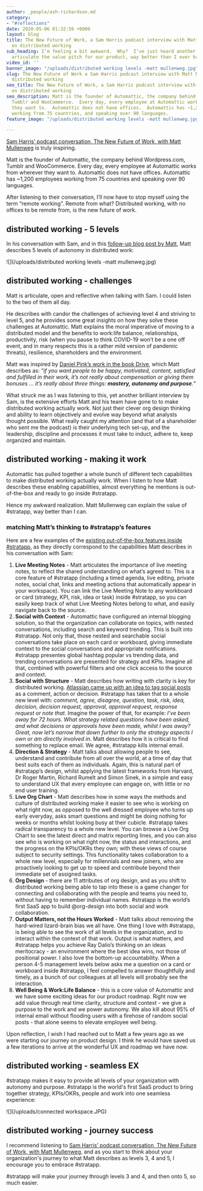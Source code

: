 ```yaml
---
author: _people/ash-richardson.md
category:
- "#reflections"
date: 2020-05-06 01:32:59 +0000
layout: blog
title: The New Future of Work, a Sam Harris podcast interview with Matt Mullenweg
  on distributed working
sub_heading: I’m feeling a bit awkward.  Why?  I’ve just heard another tech founder
  articulate the value pitch for our product, way better than I ever have.
video_id: ''
banner_image: "/uploads/distributed working levels -matt mullenweg.jpg"
slug: The New Future of Work a Sam Harris podcast interview with Matt Mullenweg on
  distributed working
seo_title: The New Future of Work, a Sam Harris podcast interview with Matt Mullenweg
  on distributed working
seo_description: Matt is the founder of Automattic, the company behind Wordpress.com,
  Tumblr and WooCommerce.  Every day, every employee at Automattic works from wherever
  they want to.  Automattic does not have offices.  Automattic has ~1,200 employees
  working from 75 countries, and speaking over 90 languages.
feature_image: "/uploads/distributed working levels -matt mullenweg.jpg"

---
```

[Sam Harris’ podcast conversation, The New Future of Work, with Matt Mullenweg](https://samharris.org/podcasts/194-new-future-work/ "The New Future of Work") is truly inspiring.

Matt is the founder of Automattic, the company behind Wordpress.com, Tumblr and WooCommerce. Every day, every employee at Automattic works from wherever they want to. Automattic does not have offices. Automattic has \~1,200 employees working from 75 countries and speaking over 90 languages.

After listening to their conversation, I’ll now have to stop myself using the term “remote working”. Remote from what? Distributed working, with no offices to be remote from, is the new future of work.

## distributed working - 5 levels

In his conversation with Sam, and in this [follow-up blog post by Matt](https://ma.tt/2020/04/five-levels-of-autonomy/ "Distributed Work's Five Levels of Automony"), Matt describes 5 levels of autonomy in distributed work:

![](/uploads/distributed working levels -matt mullenweg.jpg)

## distributed working - challenges

Matt is articulate, open and reflective when talking with Sam. I could listen to the two of them all day.

He describes with candor the challenges of achieving level 4 and striving to level 5, and he provides some great insights on how they solve these challenges at Automattic. Matt explains the moral imperative of moving to a distributed model and the benefits to work:life balance, relationships, productivity, risk (when you pause to think COVID-19 won’t be a one off event, and in many respects this is a rather mild version of pandemic threats), resilience, shareholders and the environment.

Matt was inspired by [Daniel Pink’s work in the book Drive](https://www.amazon.com.au/Drive-Surprising-Truth-About-Motivates/dp/1594484805 "Drive: The Surprising Truth About What Motivates Us"), which Matt describes as: “_if you want people to be happy, motivated, content, satisfied and fulfilled in their work, it’s not really about compensation or giving them bonuses … it’s really about three things: **mastery, autonomy and purpose**._”

What struck me as I was listening to this, yet another brilliant interview by Sam, is the extensive efforts Matt and his team have gone to to make distributed working actually work. Not just their clever org design thinking and ability to learn objectively and evolve way beyond what analysts thought possible. What really caught my attention (and that of a shareholder who sent me the podcast) is their underlying tech set-up, and the leadership, discipline and processes it must take to induct, adhere to, keep organized and maintain.

## distributed working - making it work

Automattic has pulled together a whole bunch of different tech capabilities to make distributed working actually work. When I listen to how Matt describes these enabling capabilities, almost everything he mentions is out-of-the-box and ready to go inside #stratapp.

Hence my awkward realization. Matt Mullenweg can explain the value of #stratapp, way better than I can.

### matching Matt’s thinking to #stratapp’s features

Here are a few examples of the [existing out-of-the-box features inside #stratapp](https://stratappsaas.com/features/ "stratapp's features"), as they directly correspond to the capabilities Matt describes in his conversation with Sam:

1. **Live Meeting Notes** - Matt articulates the importance of live meeting notes, to reflect the shared understanding on what’s agreed to. This is a core feature of #stratapp (including a timed agenda, live editing, private notes, social chat, links and meeting actions that automatically appear in your workspace). You can link the Live Meeting Note to any workboard or card (strategy, KPI, risk, idea or task) inside #stratapp, so you can easily keep track of what Live Meeting Notes belong to what, and easily navigate back to the source.
2. **Social with Context** - Automattic have configured an internal blogging solution, so that the organization can collaborate on topics, with nested conversations, including search and keyword trending. This is built into #stratapp. Not only that, those nested and searchable social conversations take place on each card or workboard, giving immediate context to the social conversations and appropriate notifications. #stratapp presentes global hashtag popular vs trending data, and trending conversations are presented for strategy and KPIs. Imagine all that, combined with powerful filters and one click access to the source and context.
3. **Social with Structure** - Matt describes how writing with clarity is key for distributed working. [Atlassian came up with an idea to tag social posts](https://stratappsaas.com/blog/atlassian-stride-social-with-structure/ "Atlassian thought of it, #stratapp’s done it - social with structure") as a comment, action or decision. #stratapp has taken that to a whole new level with: _comment, agree, disagree, question, task, risk, idea, decision, decision request, approval, approval request, response request or note that_. Imagine the power of that, for example: _I’ve been away for 72 hours. What strategy related questions have been asked, and what decisions or approvals have been made, whilst I was away? Great, now let’s narrow that down further to only the strategy aspects I own or am directly involved in._ Matt describes how it is critical to find something to replace email. We agree, #stratapp kills internal email.
4. **Direction & Strategy** - Matt talks about allowing people to see, understand and contribute from all over the world, at a time of day that best suits each of them as individuals. Again, this is natural part of #stratapp’s design, whilst applying the latest frameworks from Harvard, Dr Roger Martin, Richard Rumelt and Simon Sinek, in a simple and easy to understand UX that every employee can engage on, with little or no end user training.
5. **Live Org Chart** - Matt describes how in some ways the methods and culture of distributed working make it easier to see who is working on what right now, as opposed to the well dressed employee who turns up early everyday, asks smart questions and might be doing nothing for weeks or months whilst looking busy at their cubicle. #stratapp takes radical transparency to a whole new level. You can browse a Live Org Chart to see the latest direct and matrix reporting lines, and you can also see who is working on what right now, the status and interactions, and the progress on the KPIs/OKRs they own; with these views of course subject to security settings. This functionality takes collaboration to a whole new level, especially for millennials and new joiners, who are proactively looking to get up to speed and contribute beyond their immediate set of assigned tasks.
6. **Org Design** - there are 11 attributes of org design, and as you shift to distributed working being able to tap into these is a game changer for connecting and collaborating with the people and teams you need to, without having to remember individual names. #stratapp is the world’s first SaaS app to build @org-design into both social and work collaboration.
7. **Output Matters, not the Hours Worked** - Matt talks about removing the hard-wired lizard-brain bias we all have. One thing I love with #stratapp, is being able to see the work of all levels in the organization, and to interact within the context of that work. Output is what matters, and #stratapp helps you achieve Ray Dalio’s thinking on an ideas meritocracy - an environment where the best idea wins, not those of positional power. I also love the bottom-up accountability. When a person 4-5 management levels below asks me a question on a card or workboard inside #stratapp, I feel compelled to answer thoughtfully and timely, as a bunch of our colleagues at all levels will probably see the interaction.
8. **Well Being & Work:Life Balance** - this is a core value of Automattic and we have some exciting ideas for our product roadmap. Right now we add value through real time clarity, structure and context - we give a purpose to the work and we power autonomy. We also kill about 95% of internal email without flooding users with a firehose of random social posts - that alone seems to elevate employee well being.

Upon reflection, I wish I had reached out to Matt a few years ago as we were starting our journey on product design. I think he would have saved us a few iterations to arrive at the wonderful UX and roadmap we have now.

## distributed working - seamless EX

\#stratapp makes it easy to provide all levels of your organization with autonomy and purpose.  #stratapp is the world's first SaaS product to bring together strategy, KPIs/OKRs, people and work into one seamless experience:

![](/uploads/connected workspace.JPG)

## distributed working - journey success

I recommend listening to [Sam Harris’ podcast conversation, The New Future of Work, with Matt Mullenweg](https://samharris.org/podcasts/194-new-future-work/ "The New Future of Work"), and as you start to think about your organization's journey to what Matt describes as levels 3, 4 and 5, I encourage you to embrace #stratapp.

\#stratapp will make your journey through levels 3 and 4, and then onto 5, so much easier.